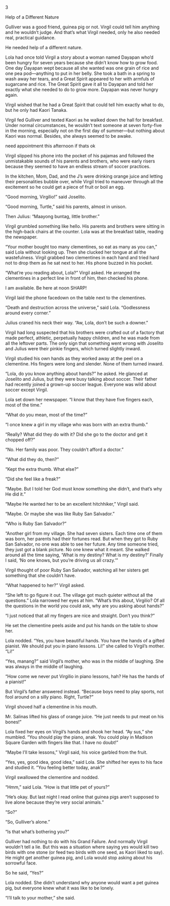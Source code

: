 3

Help of a Different Nature



Gulliver was a good friend, guinea pig or not. Virgil could tell him anything and he wouldn’t judge. And that’s what Virgil needed, only he also needed real, practical guidance.

He needed help of a different nature.

Lola had once told Virgil a story about a woman named Dayapan who’d been hungry for seven years because she didn’t know how to grow food. One day Dayapan wept because all she wanted was one grain of rice and one pea pod—anything to put in her belly. She took a bath in a spring to wash away her tears, and a Great Spirit appeared to her with armfuls of sugarcane and rice. The Great Spirit gave it all to Dayapan and told her exactly what she needed to do to grow more. Dayapan was never hungry again.

Virgil wished that he had a Great Spirit that could tell him exactly what to do, but he only had Kaori Tanaka.

Virgil fed Gulliver and texted Kaori as he walked down the hall for breakfast. Under normal circumstances, he wouldn’t text someone at seven forty-five in the morning, especially not on the first day of summer—but nothing about Kaori was normal. Besides, she always seemed to be awake.

need appointment this afternoon if thats ok

Virgil slipped his phone into the pocket of his pajamas and followed the unmistakable sounds of his parents and brothers, who were early risers because they seemed to have an endless stream of soccer practices.

In the kitchen, Mom, Dad, and the J’s were drinking orange juice and letting their personalities bubble over, while Virgil tried to maneuver through all the excitement so he could get a piece of fruit or boil an egg.

“Good morning, Virgilio!” said Joselito.

“Good morning, Turtle,” said his parents, almost in unison.

Then Julius: “Maayong buntag, little brother.”

Virgil grumbled something like hello. His parents and brothers were sitting in the high-back chairs at the counter. Lola was at the breakfast table, reading the newspaper.

“Your mother bought too many clementines, so eat as many as you can,” said Lola without looking up. Then she clucked her tongue at all the wastefulness. Virgil grabbed two clementines in each hand and tried hard not to drop them as he sat next to her. His phone buzzed in his pocket.

“What’re you reading about, Lola?” Virgil asked. He arranged the clementines in a perfect line in front of him, then checked his phone. 

I am available. Be here at noon SHARP!

Virgil laid the phone facedown on the table next to the clementines.

“Death and destruction across the universe,” said Lola. “Godlessness around every corner.”

Julius craned his neck their way. “Aw, Lola, don’t be such a downer.”

Virgil had long suspected that his brothers were crafted out of a factory that made perfect, athletic, perpetually happy children, and he was made from all the leftover parts. The only sign that something went wrong with Joselito and Julius were their pinkie fingers, which turned slightly inward.

Virgil studied his own hands as they worked away at the peel on a clementine. His fingers were long and slender. None of them turned inward.

“Lola, do you know anything about hands?” he asked. He glanced at Joselito and Julius, but they were busy talking about soccer. Their father had recently joined a grown-up soccer league. Everyone was wild about soccer except Virgil.

Lola set down her newspaper. “I know that they have five fingers each, most of the time.”

“What do you mean, most of the time?”

“I once knew a girl in my village who was born with an extra thumb.”

“Really? What did they do with it? Did she go to the doctor and get it chopped off?”

“No. Her family was poor. They couldn’t afford a doctor.”

“What did they do, then?”

“Kept the extra thumb. What else?”

“Did she feel like a freak?”

“Maybe. But I told her God must know something she didn’t, and that’s why He did it.”

“Maybe He wanted her to be an excellent hitchhiker,” Virgil said.

“Maybe. Or maybe she was like Ruby San Salvador.”

“Who is Ruby San Salvador?”

“Another girl from my village. She had seven sisters. Each time one of them was born, her parents had their fortunes read. But when they got to Ruby San Salvador, no one was able to see her future. Any time someone tried, they just got a blank picture. No one knew what it meant. She walked around all the time saying, ‘What is my destiny? What is my destiny?’ Finally I said, ‘No one knows, but you’re driving us all crazy.’”

Virgil thought of poor Ruby San Salvador, watching all her sisters get something that she couldn’t have.

“What happened to her?” Virgil asked.

“She left to go figure it out. The village got much quieter without all the questions.” Lola narrowed her eyes at him. “What’s this about, Virgilio? Of all the questions in the world you could ask, why are you asking about hands?”

“I just noticed that all my fingers are nice and straight. Don’t you think?”

He set the clementine peels aside and put his hands on the table to show her.

Lola nodded. “Yes, you have beautiful hands. You have the hands of a gifted pianist. We should put you in piano lessons. Li!” she called to Virgil’s mother. “Li!”

“Yes, manang?” said Virgil’s mother, who was in the middle of laughing. She was always in the middle of laughing.

“How come we never put Virgilio in piano lessons, hah? He has the hands of a pianist!”

But Virgil’s father answered instead. “Because boys need to play sports, not fool around on a silly piano. Right, Turtle?”

Virgil shoved half a clementine in his mouth.

Mr. Salinas lifted his glass of orange juice. “He just needs to put meat on his bones!”

Lola fixed her eyes on Virgil’s hands and shook her head. “Ay sus,” she mumbled. “You should play the piano, anak. You could play in Madison Square Garden with fingers like that. I have no doubt!”

“Maybe I’ll take lessons,” Virgil said, his voice garbled from the fruit.

“Yes, yes, good idea, good idea,” said Lola. She shifted her eyes to his face and studied it. “You feeling better today, anak?”

Virgil swallowed the clementine and nodded.

“Hmm,” said Lola. “How is that little pet of yours?” 

“He’s okay. But last night I read online that guinea pigs aren’t supposed to live alone because they’re very social animals.”

“So?”

“So, Gulliver’s alone.”

“Is that what’s bothering you?”

Gulliver had nothing to do with his Grand Failure. And normally Virgil wouldn’t tell a lie. But this was a situation where saying yes would kill two birds with one stone (or feed two birds with one seed, as Kaori liked to say). He might get another guinea pig, and Lola would stop asking about his sorrowful face.

So he said, “Yes?” 

Lola nodded. She didn’t understand why anyone would want a pet guinea pig, but everyone knew what it was like to be lonely.

“I’ll talk to your mother,” she said.
